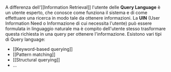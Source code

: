A differenza dell'[[Information Retrieval]] l'utente delle __Query Language__ è un utente esperto, che conosce come funziona il sistema e di come effettuare una ricerca in modo tale da ottenere informazioni.
La __UIN__ (User Information Need o Informazione di cui necessita l'utente) può essere formulata in linguaggio naturale ma è compito dell'utente stesso trasformare questa richiesta in una query per ottenere l'informazione.
Esistono vari tipi di Query language:
- [[Keyword-based querying]]
- [[Pattern matching]]
- [[Structural querying]]
- ...